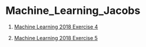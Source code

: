 # Machine_Learning_Jacobs

1. [Machine Learning 2018 Exercise 4](http://minds.jacobs-university.de/sites/default/files/uploads/teaching/MLSpring2018/exercise4_MLSpring2018.pdf)

2. [Machine Learning 2018 Exercise 5](http://minds.jacobs-university.de/sites/default/files/uploads/teaching/MLSpring2018/exercise5_MLSpring2018.pdf)
